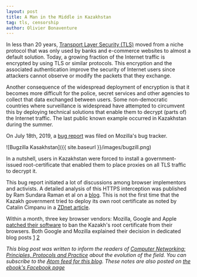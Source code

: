 ```yaml
---
layout: post
title: A Man in the Middle in Kazakhstan
tag: tls, censorship
author: Olivier Bonaventure
---
```


In less than 20 years, [Transport Layer Security (TLS)](https://www.computer-networking.info/2nd/html/protocols/tls.html) moved from a niche protocol that was only used by banks and e-commerce websites to almost a default solution. Today, a growing fraction of the Internet traffic is encrypted by using TLS or similar protocols. This encryption and the associated authentication improve the security of Internet users since attackers cannot observe or modify the packets that they exchange.

Another consequence of the widespread deployment of encryption is that it becomes more difficult for the police, secret services and other agencies to collect that data exchanged between users. Some non-democratic countries where surveillance is widespread have attempted to circumvent this by deploying technical solutions that enable them to decrypt (parts of) the Internet traffic. The last public known example occurred in Kazakhstan during the summer.

On July 18th, 2019, a [bug report](https://bugzilla.mozilla.org/show_bug.cgi?id=1567114) was filed on Mozilla's bug tracker.


![Bugzilla Kasakhstan]({{ site.baseurl }}/images/bugzill.png)

In a nutshell, users in Kazakhstan were forced to install a government-issued root-certificate that enabled them to place proxies on all TLS traffic to decrypt it.

This bug report initiated a lot of discussions among browser implementors and activists. A detailed analysis of this HTTPS interception was published by Ram Sundara Raman et al on a [blog](https://censoredplanet.org/kazakhstan). This is not the first time that the Kazakh government tried to deploy its own root certificate as noted by Catalin Cimpanu in a [ZDnet article](https://www.zdnet.com/google-amp/article/kazakhstan-government-is-now-intercepting-all-https-traffic/?__twitter_impression=true).

Within a month, three key browser vendors: Mozilla, Google and Apple [patched their software](https://www.zdnet.com/article/apple-google-and-mozilla-block-kazakhstans-https-intercepting-certificate/) to ban the Kazakh's root certificate from their browsers. Both Google and Mozilla explained their decision in dedicated blog posts [1](https://security.googleblog.com/2019/08/protecting-chrome-users-in-kazakhstan.html?m=1) [2](https://blog.mozilla.org/blog/2019/08/21/mozilla-takes-action-to-protect-users-in-kazakhstan/) 




*This blog post was written to inform the readers of [Computer Networking: Principles, Protocols and Practice](https://www.computer-networking.info) about the evolution of the field. You can subscribe to the [Atom feed for this blog](http://blog.computer-networking.info/feed.xml). These notes are also posted on [the ebook's Facebook page](https://www.facebook.com/Computer-Networking-Principles-Protocols-and-Practice-129951043755620/)*